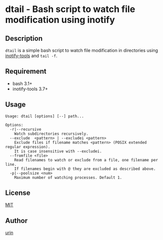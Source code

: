 dtail - Bash script to watch file modification using inotify
===

## Description

`dtail` is a simple bash script to watch file modification in directories using [inotify\-tools](//github.com/rvoicilas/inotify-tools/wiki) and `tail -f`.

## Requirement

- bash 3.1+
- inotify-tools 3.7+

## Usage

```
Usage: dtail [options] [--] path...

Options:
  -r|--recursive
    Watch subdirectories recursively.
  --exclude  <pattern> | --excludei <pattern>
    Exclude files if filename matches <pattern> (POSIX extended regular expression).
    It is case insensitive with --excludei.
  --fromfile <file>
    Read filenames to watch or exclude from a file, one filename per line.
    If filenames begin with @ they are excluded as described above.
  -p|--poolsize <num>
    Maximum number of watching processes. Default 1.

```

## License

[MIT](//github.com/tcnksm/tool/blob/master/LICENCE)

## Author

[urin](//github.com/urin)

